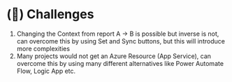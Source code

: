 # **(💪) Challenges**

1. Changing the Context from report A -> B is possible but inverse is not, can overcome this by using Set and Sync buttons, but this will introduce more complexities
2. Many projects would not get an Azure Resource (App Service), can overcome this by using many different alternatives like Power Automate Flow, Logic App etc.
